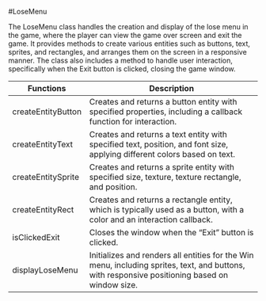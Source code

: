 #LoseMenu

The LoseMenu class handles the creation and display of the lose menu in the game, where the player can view the game over screen and exit the game. It provides methods to create various entities such as buttons, text, sprites, and rectangles, and arranges them on the screen in a responsive manner. The class also includes a method to handle user interaction, specifically when the Exit button is clicked, closing the game window. 

| Functions                          | Description                                                                                       |
|-------------------------------------|---------------------------------------------------------------------------------------------------|
| createEntityButton                  | Creates and returns a button entity with specified properties, including a callback function for interaction. |
| createEntityText                    | Creates and returns a text entity with specified text, position, and font size, applying different colors based on text. |
| createEntitySprite                  | Creates and returns a sprite entity with specified size, texture, texture rectangle, and position.  |
| createEntityRect                    | Creates and returns a rectangle entity, which is typically used as a button, with a color and an interaction callback. |
| isClickedExit                       | Closes the window when the “Exit” button is clicked.                                               |
| displayLoseMenu                     | Initializes and renders all entities for the Win menu, including sprites, text, and buttons, with responsive positioning based on window size. |